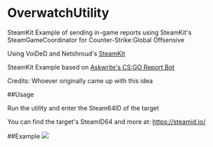 # OverwatchUtility
SteamKit Example of sending in-game reports using SteamKit's SteamGameCoordinator for Counter-Strike:Global Offsensive

Using VoiDeD and Netshroud's [SteamKit](https://github.com/SteamRE/SteamKit)

SteamKit Example based on [Askwrite's CS:GO Report Bot](https://github.com/Askwrite/node-csgo-reportbot)

Credits: Whoever originally came up with this idea


##Usage

Run the utility and enter the Steam64ID of the target

You can find the target's SteamID64 and more at: https://steamid.io/

##Example
![](http://i.imgur.com/7FXO4Xj.png)
